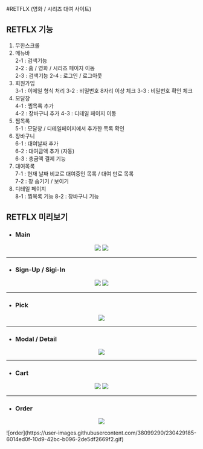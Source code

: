 #RETFLX (영화 / 시리즈 대여 사이트)

## RETFLX 기능

1. 무한스크롤
2. 메뉴바  
   2-1 : 검색기능  
   2-2 : 홈 / 영화 / 시리즈 페이지 이동  
   2-3 : 검색기능
   2-4 : 로그인 / 로그아웃
3. 회원가입  
   3-1 : 이메일 형식 처리
   3-2 : 비밀번호 8자리 이상 체크
   3-3 : 비밀번호 확인 체크
4. 모달창  
   4-1 : 찜목록 추가  
   4-2 : 장바구니 추가
   4-3 : 디테일 페이지 이동
5. 찜목록  
   5-1 : 모달창 / 디테일페이지에서 추가한 목록 확인
6. 장바구니  
   6-1 : 대여날짜 추가  
   6-2 : 대여금액 추가 (자동)  
   6-3 : 총금액 결제 기능
7. 대여목록  
   7-1 : 현재 날짜 비교로 대여중인 목록 / 대여 만료 목록  
   7-2 : 창 숨기기 / 보이기
8. 디테일 페이지  
   8-1 : 찜목록 기능
   8-2 : 장바구니 기능

## RETFLX 미리보기

- ### Main

<p align="center">
<img src="https://user-images.githubusercontent.com/38099290/230427711-d663deda-f2f5-4403-8804-234934cfb294.gif
">
<img src="https://user-images.githubusercontent.com/38099290/230428066-04e40d0d-6a6a-4108-8524-e007b4bc62e0.gif
">
</p>
<hr/>

- ### Sign-Up / Sigi-In

<p align="center">
<img src="https://user-images.githubusercontent.com/38099290/230428416-a1b9c474-c942-4cc8-a6a2-6de181568455.gif
">
<img src="https://user-images.githubusercontent.com/38099290/230428453-93abf832-0981-42f7-abb2-64d32008a40a.gif
">
</p>
<hr/>

- ### Pick

<p align="center">
<img src="https://user-images.githubusercontent.com/38099290/230428679-ae8af5c3-da87-47bb-9c8e-e552d5f1e03e.gif
">
</p>
<hr/>

- ### Modal / Detail

<p align="center">
<img src="https://user-images.githubusercontent.com/38099290/230428718-0e62c393-27a0-4643-a00c-aeaa2a33f5e3.gif
">
</p>
<hr/>

- ### Cart

<p align="center">
<img src="https://user-images.githubusercontent.com/38099290/230429164-d94ea047-6ba3-4734-961b-db6dae71c42e.gif
">
<img src="https://user-images.githubusercontent.com/38099290/230429177-fe417eba-4372-4de1-ab81-e1a015007f62.gif
">
</p>
<hr/>

- ### Order
<p align="center">
<img src="https://user-images.githubusercontent.com/38099290/230429185-6014ed0f-10d9-42bc-b096-2de5df2669f2.gif
">
</p>
![order](https://user-images.githubusercontent.com/38099290/230429185-6014ed0f-10d9-42bc-b096-2de5df2669f2.gif)
